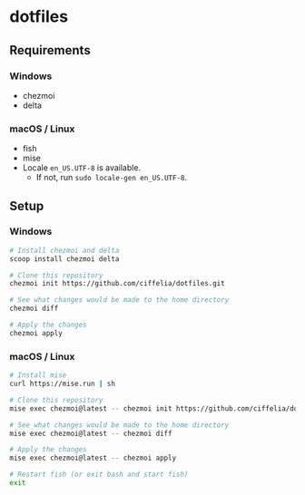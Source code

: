 # dotfiles

## Requirements

### Windows

- chezmoi
- delta

### macOS / Linux

- fish
- mise
- Locale `en_US.UTF-8` is available.
  - If not, run `sudo locale-gen en_US.UTF-8`.

## Setup

### Windows

```sh
# Install chezmoi and delta
scoop install chezmoi delta

# Clone this repository
chezmoi init https://github.com/ciffelia/dotfiles.git

# See what changes would be made to the home directory
chezmoi diff

# Apply the changes
chezmoi apply
```

### macOS / Linux

```sh
# Install mise
curl https://mise.run | sh

# Clone this repository
mise exec chezmoi@latest -- chezmoi init https://github.com/ciffelia/dotfiles.git

# See what changes would be made to the home directory
mise exec chezmoi@latest -- chezmoi diff

# Apply the changes
mise exec chezmoi@latest -- chezmoi apply

# Restart fish (or exit bash and start fish)
exit
```
